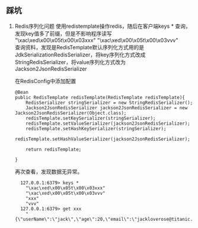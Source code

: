 ## 踩坑

1. Redis序列化问题
    使用redistemplate操作redis，随后在客户端keys * 查询，发现key值多了前缀，但是不影响程序读写  
    "\xac\xed\x00\x05t\x00\x03xxx"
    "\xac\xed\x00\x05t\x00\x03vvv"  
    查询资料，发现是RedisTemplate默认序列化方式用的是JdkSerializationRedisSerializer，将key序列化方式改成StringRedisSerializer，将value序列化方式改为Jackson2JsonRedisSerializer  
    
    在RedisConfig中添加配置
    ```
    @Bean
    public RedisTemplate redisTemplate(RedisTemplate redisTemplate){
        RedisSerializer stringSerializer = new StringRedisSerializer();
        Jackson2JsonRedisSerializer jackson2JsonRedisSerializer = new Jackson2JsonRedisSerializer(Object.class);
        redisTemplate.setKeySerializer(stringSerializer);
        redisTemplate.setValueSerializer(jackson2JsonRedisSerializer);
        redisTemplate.setHashKeySerializer(stringSerializer);
        redisTemplate.setHashValueSerializer(jackson2JsonRedisSerializer);

        return redisTemplate;

    }
    ```  
   再次查看，发现数据无异常。
   ```shell script
     127.0.0.1:6379> keys *
       "\xac\xed\x00\x05t\x00\x03xxx"
       "\xac\xed\x00\x05t\x00\x03vvv"
       "xxx"
       "vvv"
     127.0.0.1:6379> get xxx
       "{\"userName\":\"jack\",\"age\":20,\"email\":\"jackloverose@titanic.com\"}"
   ```  
    

  
    